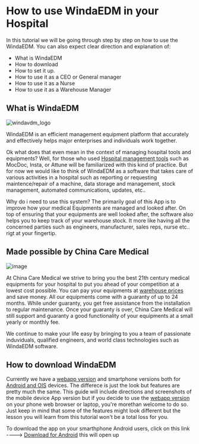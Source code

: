 # How to use WindaEDM in your Hospital

In this tutorial we will be going through step by step on how to use the WindaEDM. 
You can also expect clear direction and explanation of:



- What is WindaEDM
- How to download 
- How to set it up.
- How to use it as a CEO or General manager
- How to use it as a Nurse 
- How to use it as a Warehouse Manager




## What is WindaEDM


![windavdm_logo](https://user-images.githubusercontent.com/55901714/166229046-78afaaa5-477a-4509-9fae-dd59b5a2d1d1.jpg)


WindaEDM is an efficient management equipment platform that accurately and effectively helps major enterprises and individuals work together. 

Ok what does that even mean in the context of managing hospital tools and equipments?
Well, for those who used [Hospital management tools](https://en.wikipedia.org/wiki/Hospital_information_system) such as MocDoc, Insta, or Attune will be familiarized with this kind of practice. But for now we would like to think of WindaEDM as a software that takes care of various activities in a hospital such as reporting or requesting maintence/repair of a machine, data storage and management, stock management, automated communications, updates, etc..

Why do i need to use this system? The primarily goal of this App is to improve how your medical Equipments are managed and looked after. On top of ensuring that your equipments are well looked after, the software also helps you to keep track of your warehouse stock. It more like having all the concerned parties such as engineers, manufacturer, sales reps, nurse etc.. rigt at your fingertip.


## Made possible by China Care Medical
![image](https://user-images.githubusercontent.com/55901714/166336403-7437043e-0209-413a-b7ea-6eef660e72fd.png)


At China Care Medical we strive to bring you the best 21th century medical equipments for your hospital to put you ahead of your competition at a lowest cost possible. You can pay your equipments at [warehouse prices](https://www.chinacaremedical.com/) and save money. All our equipments come with a guaranty of up to 24 months. While under guaranty, you get free assistance from the installation to regular maintenance. Once your guaranty is over, China Care Medical will still support and guaranty a good functionality of your equipments at a small yearly or monthly fee.

We continue to make your life easy by bringing to you a team of passionate induviduals, qualified engineers, and world class technologies such as WindaEDM software.


## How to download WindaEDM

Currently we have a [webapp version](http://saas.windasoft.com/manage#manage/welcome) and smartphone versions both for [Android and OIS](http://saas.windasoft.com/download) devices. The differece is just the look but features are pretty much the same.
This guide will include directions and screenshots of the mobile device App version but if you decide to use the [webapp version](http://saas.windasoft.com/manage#manage/welcome) on your phone web browser or laptop, you're morethan welcome to do so. Just keep in mind that some of the features might look different but the lesson you will learn from this tutorial won't be a total loss for you.

To download the app on your smarthphone Android users, click on this link ----> [Download for Android](https://apps.apple.com/cn/app/windaedm/id1526694978) this will open up


